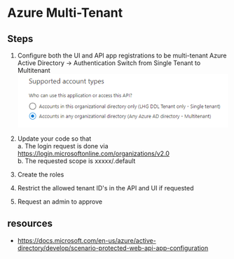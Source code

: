 # Azure Multi-Tenant

## Steps

1. Configure both the UI and API app registrations to be multi-tenant
   Azure Active Directory -> Authentication
   Switch from Single Tenant to Multitenant
   ![Azure multi-tenant configuration](resources/azure-multi-tenant.png)

2. Update your code so that  
   a. The login request is done via <https://login.microsoftonline.com/organizations/v2.0>  
   b. The requested scope is xxxxx/.default

3. Create the roles
4. Restrict the allowed tenant ID's in the API and UI if requested
5. Request an admin to approve

## resources

- <https://docs.microsoft.com/en-us/azure/active-directory/develop/scenario-protected-web-api-app-configuration>
